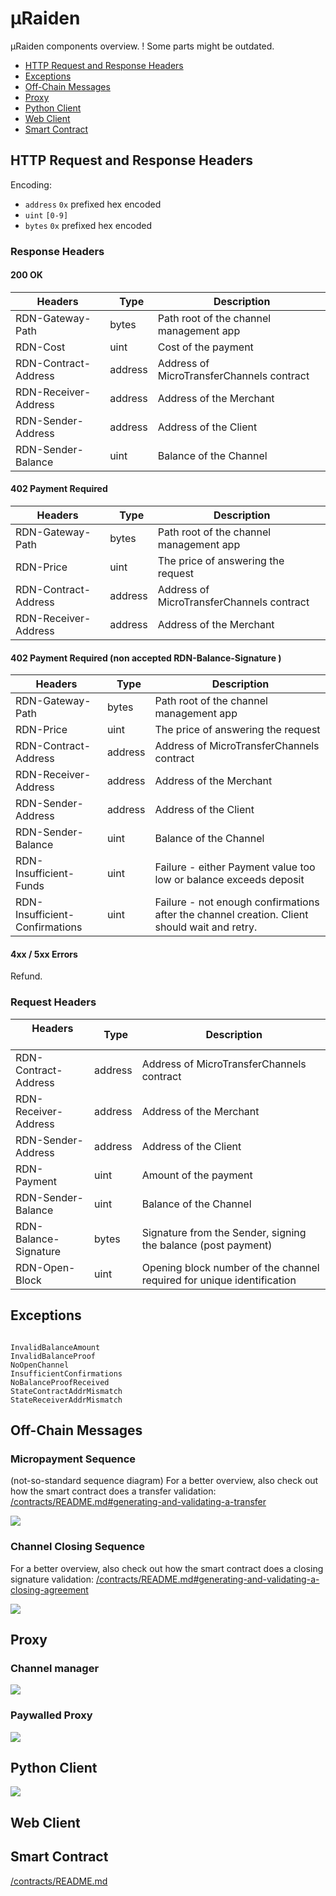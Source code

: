 # µRaiden

µRaiden components overview.
! Some parts might be outdated.

 * [HTTP Request and Response Headers](#http-request-and-response-headers)
 * [Exceptions](#exceptions)
 * [Off-Chain Messages](#off-chain-messages)
 * [Proxy](#proxy)
 * [Python Client](#python-client)
 * [Web Client](#web-client)
 * [Smart Contract](#smart-contract)

## HTTP Request and Response Headers

Encoding:
 * `address`	`0x` prefixed hex encoded
 * `uint`	`[0-9]`
 * `bytes`	`0x` prefixed hex encoded


### Response Headers


#### 200 OK


|        Headers        |   Type   |   Description                              |
| --------------------- | -------- | ------------------------------------------ |
|  RDN-Gateway-Path     | bytes    |  Path root of the channel management app   |
|  RDN-Cost             | uint     |  Cost of the payment                       |
|  RDN-Contract-Address | address  |  Address of MicroTransferChannels contract |
|  RDN-Receiver-Address | address  |  Address of the Merchant                   |
|  RDN-Sender-Address   | address  |  Address of the Client                     |
|  RDN-Sender-Balance   | uint     |  Balance of the Channel                    |



#### 402 Payment Required



|        Headers        |   Type   |   Description                              |
| --------------------- | -------- | ------------------------------------------ |
|  RDN-Gateway-Path     | bytes    |  Path root of the channel management app   |
|  RDN-Price            | uint     |  The price of answering the request        |
|  RDN-Contract-Address | address  |  Address of MicroTransferChannels contract |
|  RDN-Receiver-Address | address  |  Address of the Merchant                   |



#### 402 Payment Required (non accepted RDN-Balance-Signature )




|        Headers                  |   Type   |   Description                              |
| ---------------------           | -------- | ------------------------------------------ |
| RDN-Gateway-Path                | bytes    |  Path root of the channel management app   |
| RDN-Price                       | uint     |  The price of answering the request        |
| RDN-Contract-Address            | address  |  Address of MicroTransferChannels contract |
| RDN-Receiver-Address            | address  |  Address of the Merchant                   |
| RDN-Sender-Address              | address  |  Address of the Client                     |
| RDN-Sender-Balance              | uint     |  Balance of the Channel                    |
| RDN-Insufficient-Funds          | uint     |  Failure - either Payment value too low or balance exceeds deposit|
| RDN-Insufficient-Confirmations  | uint     |  Failure - not enough confirmations after the channel creation. Client should wait and retry. |



#### 4xx / 5xx Errors

Refund.


### Request Headers



|        Headers        |   Type   |   Description                              |
| --------------------- | -------- | ------------------------------------------ |
| RDN-Contract-Address  | address  |  Address of MicroTransferChannels contract |
| RDN-Receiver-Address  | address  |  Address of the Merchant                   |
| RDN-Sender-Address    | address  |  Address of the Client                     |
| RDN-Payment           | uint     |  Amount of the payment                     |
| RDN-Sender-Balance    | uint     |  Balance of the Channel                    |
| RDN-Balance-Signature | bytes    |  Signature from the Sender, signing the balance (post payment) |
| RDN-Open-Block        | uint     |  Opening block number of the channel required for unique identification |



## Exceptions

```

InvalidBalanceAmount
InvalidBalanceProof
NoOpenChannel
InsufficientConfirmations
NoBalanceProofReceived
StateContractAddrMismatch
StateReceiverAddrMismatch

```

## Off-Chain Messages

### Micropayment Sequence

(not-so-standard sequence diagram)
For a better overview, also check out how the smart contract does a transfer validation:  [/contracts/README.md#generating-and-validating-a-transfer](/contracts/README.md#generating-and-validating-a-transfer)

![](/docs/diagrams/OffChainSequence.png)

### Channel Closing Sequence

For a better overview, also check out how the smart contract does a closing signature validation:  [/contracts/README.md#generating-and-validating-a-closing-agreement](/contracts/README.md#generating-and-validating-a-closing-agreement)

![](/docs/diagrams/OffChainSequenceClosing.png)


## Proxy


### Channel manager

![](/docs/diagrams/ChannelManagerClass.png)

### Paywalled Proxy

![](/docs/diagrams/PaywalledProxyClass.png)


## Python Client

![](/docs/diagrams/PythonClientClass.png)


## Web Client


## Smart Contract

[/contracts/README.md](/contracts/README.md)
